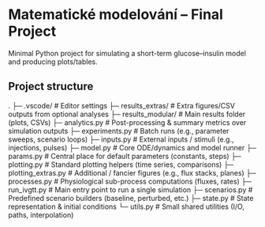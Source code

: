 # Matematické modelování – Final Project

Minimal Python project for simulating a short-term glucose–insulin model and producing plots/tables.

## Project structure
.
├─ .vscode/                # Editor settings
├─ results_extras/         # Extra figures/CSV outputs from optional analyses
├─ results_modular/        # Main results folder (plots, CSVs)
├─ analytics.py            # Post-processing & summary metrics over simulation outputs
├─ experiments.py          # Batch runs (e.g., parameter sweeps, scenario loops)
├─ inputs.py               # External inputs / stimuli (e.g., injections, pulses)
├─ model.py                # Core ODE/dynamics and model runner
├─ params.py               # Central place for default parameters (constants, steps)
├─ plotting.py             # Standard plotting helpers (time series, comparisons)
├─ plotting_extras.py      # Additional / fancier figures (e.g., flux stacks, planes)
├─ processes.py            # Physiological sub-process computations (fluxes, rates)
├─ run_ivgtt.py            # Main entry point to run a single simulation
├─ scenarios.py            # Predefined scenario builders (baseline, perturbed, etc.)
├─ state.py                # State representation & initial conditions
└─ utils.py                # Small shared utilities (I/O, paths, interpolation)




